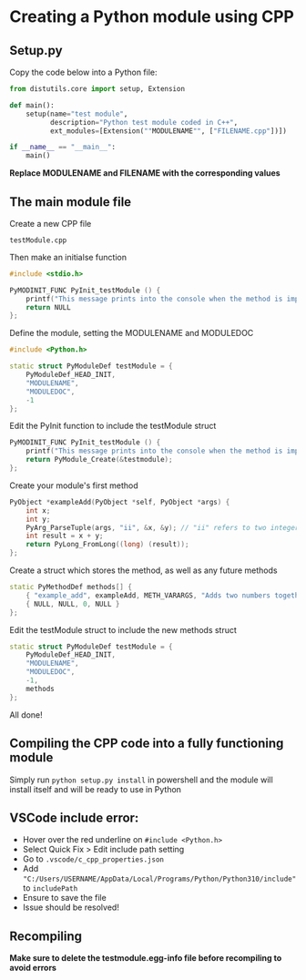 # Creating a Python module using CPP

## Setup.py

Copy the code below into a Python file:
```python
from distutils.core import setup, Extension

def main():
    setup(name="test module",
          description="Python test module coded in C++",
          ext_modules=[Extension(""MODULENAME"", ["FILENAME.cpp"])])

if __name__ == "__main__":
    main()
```

**Replace MODULENAME and FILENAME with the corresponding values**

## The main module file

Create a new CPP file
```
testModule.cpp
```

Then make an initialse function
```c++
#include <stdio.h>

PyMODINIT_FUNC PyInit_testModule () {
    printf("This message prints into the console when the method is imported\n");
    return NULL
};
```

Define the module, setting the MODULENAME and MODULEDOC
```c++
#include <Python.h>

static struct PyModuleDef testModule = {
    PyModuleDef_HEAD_INIT,
    "MODULENAME",
    "MODULEDOC",
    -1
};
```

Edit the PyInit function to include the testModule struct
```c++
PyMODINIT_FUNC PyInit_testModule () {
    printf("This message prints into the console when the method is imported\n");
    return PyModule_Create(&testmodule);
};
```

Create your module's first method
```c++
PyObject *exampleAdd(PyObject *self, PyObject *args) {
    int x;
    int y;
    PyArg_ParseTuple(args, "ii", &x, &y); // "ii" refers to two integer arguments - more information can be found in Python docs
    int result = x + y;
    return PyLong_FromLong((long) (result));
};
```

Create a struct which stores the method, as well as any future methods
```c++
static PyMethodDef methods[] {
    { "example_add", exampleAdd, METH_VARARGS, "Adds two numbers together" },
    { NULL, NULL, 0, NULL }
};
```

Edit the testModule struct to include the new methods struct
```c++
static struct PyModuleDef testModule = {
    PyModuleDef_HEAD_INIT,
    "MODULENAME",
    "MODULEDOC",
    -1,
    methods
};
```

All done!

## Compiling the CPP code into a fully functioning module

Simply run `python setup.py install` in powershell and the module will install itself and will be ready to use in Python

## VSCode include error:

- Hover over the red underline on `#include <Python.h>`
- Select Quick Fix > Edit include path setting
- Go to `.vscode/c_cpp_properties.json`
- Add `"C:/Users/USERNAME/AppData/Local/Programs/Python/Python310/include"` to `includePath`
- Ensure to save the file
- Issue should be resolved!

## Recompiling

**Make sure to delete the testmodule.egg-info file before recompiling to avoid errors**